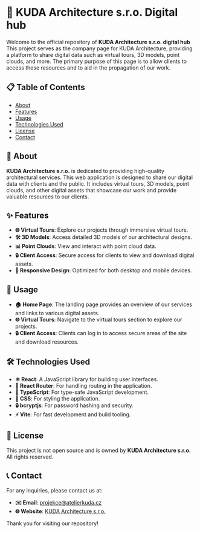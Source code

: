 # 🏢 KUDA Architecture s.r.o. Digital hub

Welcome to the official repository of **KUDA Architecture s.r.o. digital hub** This project serves as the company page for KUDA Architecture, providing a platform to share digital data such as virtual tours, 3D models, point clouds, and more. The primary purpose of this page is to allow clients to access these resources and to aid in the propagation of our work.

## 📋 Table of Contents

- [About](#about)
- [Features](#features)
- [Usage](#usage)
- [Technologies Used](#technologies-used)
- [License](#license)
- [Contact](#contact)

## 📖 About

**KUDA Architecture s.r.o.** is dedicated to providing high-quality architectural services. This web application is designed to share our digital data with clients and the public. It includes virtual tours, 3D models, point clouds, and other digital assets that showcase our work and provide valuable resources to our clients.

## ✨ Features

- **🌐 Virtual Tours**: Explore our projects through immersive virtual tours.
- **🛠️ 3D Models**: Access detailed 3D models of our architectural designs.
- **📊 Point Clouds**: View and interact with point cloud data.
- **🔒 Client Access**: Secure access for clients to view and download digital assets.
- **📱 Responsive Design**: Optimized for both desktop and mobile devices.

## 🚀 Usage

- **🏠 Home Page**: The landing page provides an overview of our services and links to various digital assets.
- **🌐 Virtual Tours**: Navigate to the virtual tours section to explore our projects.
- **🔒 Client Access**: Clients can log in to access secure areas of the site and download resources.

## 🛠️ Technologies Used

- **⚛️ React**: A JavaScript library for building user interfaces.
- **🔀 React Router**: For handling routing in the application.
- **📝 TypeScript**: For type-safe JavaScript development.
- **🎨 CSS**: For styling the application.
- **🔒 bcryptjs**: For password hashing and security.
- **⚡ Vite**: For fast development and build tooling.

## 📜 License

This project is not open source and is owned by **KUDA Architecture s.r.o.** All rights reserved.

## 📞 Contact

For any inquiries, please contact us at:

- **✉️ Email**: projekce@atelierkuda.cz
- **🌐 Website**: [KUDA Architecture s.r.o.](https://www.atelierkuda.cz)

Thank you for visiting our repository!
